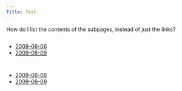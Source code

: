 ```yaml
---
Title: Test
---
```


How do I list the contents of the subpages, instead of just the links?

```+>value:children|link|select=Page+
```
- [2009-06-06](test/2009-06-06)
- [2009-06-09](test/2009-06-09)


```+>value:contents|link|select=Page|embed=true+
```


```+>value:children+
```
- [2009-06-06](test/2009-06-06)
- [2009-06-09](test/2009-06-09)


```+>value:contents+
```

